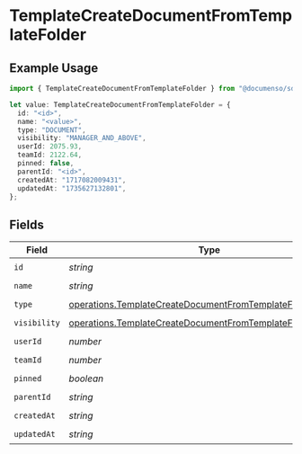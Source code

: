 # TemplateCreateDocumentFromTemplateFolder

## Example Usage

```typescript
import { TemplateCreateDocumentFromTemplateFolder } from "@documenso/sdk-typescript/models/operations";

let value: TemplateCreateDocumentFromTemplateFolder = {
  id: "<id>",
  name: "<value>",
  type: "DOCUMENT",
  visibility: "MANAGER_AND_ABOVE",
  userId: 2075.93,
  teamId: 2122.64,
  pinned: false,
  parentId: "<id>",
  createdAt: "1717082009431",
  updatedAt: "1735627132801",
};
```

## Fields

| Field                                                                                                                                          | Type                                                                                                                                           | Required                                                                                                                                       | Description                                                                                                                                    |
| ---------------------------------------------------------------------------------------------------------------------------------------------- | ---------------------------------------------------------------------------------------------------------------------------------------------- | ---------------------------------------------------------------------------------------------------------------------------------------------- | ---------------------------------------------------------------------------------------------------------------------------------------------- |
| `id`                                                                                                                                           | *string*                                                                                                                                       | :heavy_check_mark:                                                                                                                             | N/A                                                                                                                                            |
| `name`                                                                                                                                         | *string*                                                                                                                                       | :heavy_check_mark:                                                                                                                             | N/A                                                                                                                                            |
| `type`                                                                                                                                         | [operations.TemplateCreateDocumentFromTemplateFolderType](../../models/operations/templatecreatedocumentfromtemplatefoldertype.md)             | :heavy_check_mark:                                                                                                                             | N/A                                                                                                                                            |
| `visibility`                                                                                                                                   | [operations.TemplateCreateDocumentFromTemplateFolderVisibility](../../models/operations/templatecreatedocumentfromtemplatefoldervisibility.md) | :heavy_check_mark:                                                                                                                             | N/A                                                                                                                                            |
| `userId`                                                                                                                                       | *number*                                                                                                                                       | :heavy_check_mark:                                                                                                                             | N/A                                                                                                                                            |
| `teamId`                                                                                                                                       | *number*                                                                                                                                       | :heavy_check_mark:                                                                                                                             | N/A                                                                                                                                            |
| `pinned`                                                                                                                                       | *boolean*                                                                                                                                      | :heavy_check_mark:                                                                                                                             | N/A                                                                                                                                            |
| `parentId`                                                                                                                                     | *string*                                                                                                                                       | :heavy_check_mark:                                                                                                                             | N/A                                                                                                                                            |
| `createdAt`                                                                                                                                    | *string*                                                                                                                                       | :heavy_check_mark:                                                                                                                             | N/A                                                                                                                                            |
| `updatedAt`                                                                                                                                    | *string*                                                                                                                                       | :heavy_check_mark:                                                                                                                             | N/A                                                                                                                                            |
